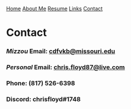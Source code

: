 [Home](README.md) 
[About Me](AboutMe.md) [Resume](Resume.md) [Links](links.md) [Contact](contact.md)
# Contact 
### *Mizzou* Email: cdfvkb@missouri.edu
### *Personal* Email: chris.floyd87@live.com
### Phone: (817) 526-6398

### Discord: chrisfloyd#1748
